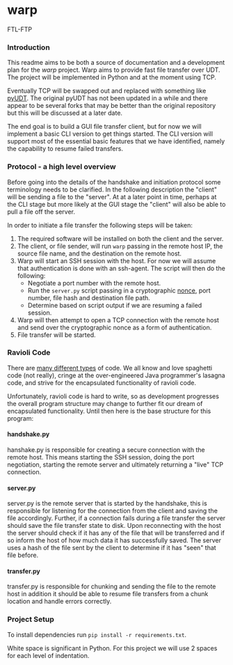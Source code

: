 warp
====

FTL-FTP

### Introduction
This readme aims to be both a source of documentation and a development plan
for the *warp* project. Warp aims to provide fast file transfer over UDT. 
The project will be implemented in Python and at the moment using TCP.

Eventually TCP will be swapped out and replaced with something like 
[pyUDT](https://github.com/cjhanks/PyUDT). The original pyUDT has not been 
updated in a while and there appear to be several forks that may be better than
the original repository but this will be discussed at a later date. 

The end goal is to build a GUI file transfer client, but for now we will 
implement a basic CLI version to get things started. The CLI version will 
support most of the essential basic features that we have identified, namely 
the capability to resume failed transfers.

### Protocol - a high level overview
Before going into the details of the handshake and initiation protocol some
terminology needs to be clarified. In the following description the 
"client" will be sending a file to the "server". At at a later point in time, perhaps at the CLI stage but more likely at the GUI stage the "client" will 
also be able to pull a file off the server.

In order to initiate a file transfer the following steps will be taken:

1. The required software will be installed on both the client and the server.
2. The client, or file sender, will run `warp` passing in the remote host 
IP, the source file name, and the destination on the remote host.
3. Warp will start an SSH session with the host. For now we will assume
that authentication is done with an ssh-agent. The script will then do the 
following:
    - Negotiate a port number with the remote host.
    - Run the `server.py` script passing in a cryptographic 
      [nonce](http://en.wikipedia.org/wiki/Cryptographic_nonce), port 
      number, file hash and destination file path.
    - Determine based on script output if we are resuming a failed session.
4. Warp will then attempt to open a TCP connection with the remote host and 
send over the cryptographic nonce as a form of authentication. 
5. File transfer will be started.

### Ravioli Code
There are [many different types](http://en.wikipedia.org/wiki/Spaghetti_code#Related_terms) 
of code. We all know and love spaghetti code (not really), cringe at the 
over-engineered Java programmer's lasagna code, and strive for the encapsulated
functionality of ravioli code. 

Unfortunately, ravioli code is hard to write, so as development progresses the
overall program structure may change to further fit our dream of encapsulated
functionality. Until then here is the base structure for this program:

#### handshake.py
hanshake.py is responsible for creating a secure connection with the remote 
host. This means starting the SSH session, doing the port negotiation, 
starting the remote server and ultimately returning a "live" TCP connection.

#### server.py
server.py is the remote server that is started by the handshake, this is responsible
for listening for the connection from the client and saving the file 
accordingly. Further, if a connection fails during a file transfer the server
should save the file transfer state to disk. Upon reconnecting with the host
the server should check if it has any of the file that will be transferred
and if so inform the host of how much data it has successfully saved. The
server uses a hash of the file sent by the client to determine if it has
"seen" that file before. 

#### transfer.py
transfer.py is responsible for chunking and sending the file to the remote host
in addition it should be able to resume file transfers from a chunk location
and handle errors correctly.

### Project Setup
To install dependencies run `pip install -r requirements.txt`.

White space is significant in Python. For this project we will use 2 spaces for
each level of indentation. 

